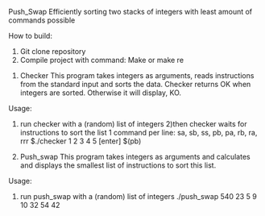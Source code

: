 Push_Swap
Efficiently sorting two stacks of integers with least amount of commands possible

How to build:
1) Git clone repository
2) Compile project with command: Make or make re


1. Checker
This program takes integers as arguments, reads instructions from the standard input and sorts the data.
Checker returns OK when integers are sorted. Otherwise it will display, KO.

Usage:
1) run checker with a (random) list of integers
2)then checker waits for instructions to sort the list 1 command per line: sa, sb, ss, pb, pa, rb, ra, rrr
$./checker 1 2 3 4 5
[enter] $(pb)

2. Push_swap
This program takes integers as arguments and calculates and displays the smallest list of instructions to sort this list.

Usage:
1) run push_swap with a (random) list of integers
./push_swap 540 23 5 9 10 32 54 42
